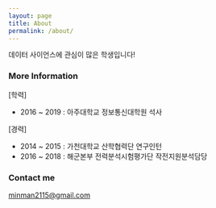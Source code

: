 ```yaml
---
layout: page
title: About
permalink: /about/
---
```


데이터 사이언스에 관심이 많은 학생입니다!

### More Information

[학력]
- 2016 ~ 2019 : 아주대학교 정보통신대학원 석사

[경력]
- 2014 ~ 2015 : 가천대학교 산학협력단 연구인턴
- 2016 ~ 2018 : 해군본부 전력분석시험평가단 작전지원분석담당

### Contact me

[minman2115@gmail.com](mailto:email@domain.com)
